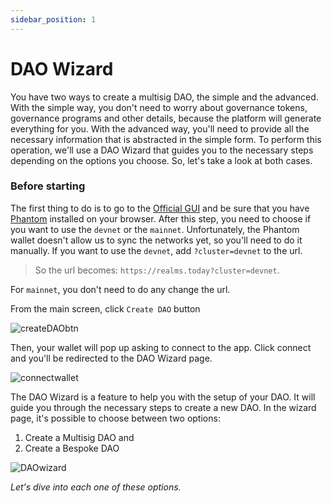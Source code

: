 ```yaml
---
sidebar_position: 1
---
```


# DAO Wizard

You have two ways to create a multisig DAO, the simple and the advanced. With the simple way, you don't need to worry about governance tokens, governance programs and other details, because the platform will generate everything for you. With the advanced way, you'll need to provide all the necessary information that is abstracted in the simple form. To perform this operation, we'll use a DAO Wizard that guides you to the necessary steps depending on the options you choose. So, let's take a look at both cases.

### Before starting

The first thing to do is to go to the [Official GUI](https://realms.today) and be sure that you have [Phantom](https://phantom.app/) installed on your browser.
After this step, you need to choose if you want to use the `devnet` or the `mainnet`. Unfortunately, the Phantom wallet doesn't allow us to sync the networks yet, so you'll need to do it manually. If you want to use the `devnet`, add `?cluster=devnet` to the url.

> So the url becomes: `https://realms.today?cluster=devnet`.

For `mainnet`, you don't need to do any change the url.

From the main screen, click `Create DAO` button

![createDAObtn](/img/multisig-DAO/create-DAO-btn.png)

Then, your wallet will pop up asking to connect to the app. Click connect and you'll be redirected to the DAO Wizard page.

![connectwallet](/img/multisig-DAO/connect-wallet.png)

The DAO Wizard is a feature to help you with the setup of your DAO. It will guide you through the necessary steps to create a new DAO.
In the wizard page, it's possible to choose between two options:

1. Create a Multisig DAO and
2. Create a Bespoke DAO

![DAOwizard](/img/multisig-DAO/DAO-wizard.png)

_Let's dive into each one of these options._
